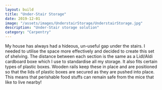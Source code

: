 ```yaml
---
layout: build
title: "Under-Stair Storage"
date: 2019-12-01
image: "/assets/images/UnderstairStorage/UnderstairStorage.jpg"
description: "Under-Stair storage solution"
category: "Carpentry"
---
```

My house has always had a hideous, un-useful gap under the stairs. I needed to utilise the space more effectively and decided to create this set of shelving. The distance between each section is the same as a Lidl/Aldi cardboard boxe which I use to standardise all my storage. It also fits certain types of plastic boxes. Wooden rails keep these in place and are positioned so that the lids of plastic boxes are secured as they are pushed into place. This means that perishable food stuffs can remain safe from the mice that like to live nearby! 